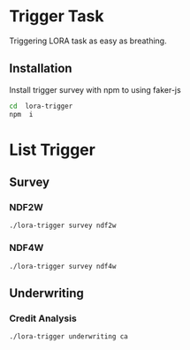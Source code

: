 
# Trigger Task

Triggering LORA task as easy as breathing.

  

## Installation

Install trigger survey with npm to using faker-js

```bash
cd  lora-trigger
npm  i
```

# List Trigger
## Survey
### NDF2W
`./lora-trigger survey ndf2w`

### NDF4W
`./lora-trigger survey ndf4w`

## Underwriting
### Credit Analysis
`./lora-trigger underwriting ca`